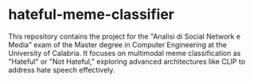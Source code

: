 # hateful-meme-classifier
This repository contains the project for the "Analisi di Social Network e Media" exam of the Master degree in Computer Engineering at the University of Calabria. It focuses on multimodal meme classification as "Hateful" or "Not Hateful," exploring advanced architectures like CLIP to address hate speech effectively.
